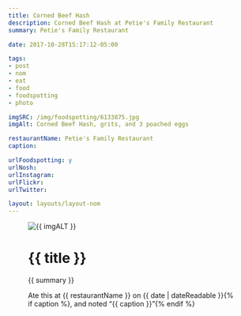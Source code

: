 ```yaml
---
title: Corned Beef Hash
description: Corned Beef Hash at Petie's Family Restaurant
summary: Petie's Family Restaurant

date: 2017-10-28T15:17:12-05:00

tags:
- post
- nom
- eat
- food
- foodspotting
- photo

imgSRC: /img/foodspotting/6133875.jpg
imgAlt: Corned Beef Hash, grits, and 3 poached eggs

restaurantName: Petie's Family Restaurant
caption:

urlFoodspotting: y
urlNosh:
urlInstagram:
urlFlickr:
urlTwitter:

layout: layouts/layout-nom
---
```

<figure class="nom">
	<img class="u-photo img-border" src="{{ imgSRC }}" alt="{{ imgALT }}">
	<figcaption>
		<h1 class="title p-name">{{ title }}</h1>
		<p class="summary">{{ summary }}</p>
		<p>Ate this at {{ restaurantName }} on <time class="dt-published" datetime="{{ date | dateIso }}">{{ date | dateReadable }}</time>{% if caption %}, and noted <q class="caption">{{ caption }}</q>{% endif %}
	</figcaption>
</figure>